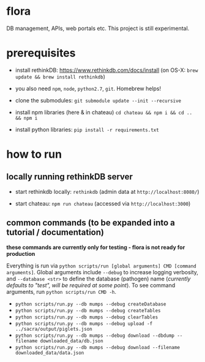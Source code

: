 # flora
DB management, APIs, web portals etc. This project is still experimental.

# prerequisites

* install rethinkDB: https://www.rethinkdb.com/docs/install (on OS-X: `brew update && brew install rethinkdb`)

* you also need `npm`, `node`, `python2.7`, `git`. Homebrew helps!

* clone the submodules: `git submodule update --init --recursive`

* install npm libraries (here & in chateau) `cd chateau && npm i && cd .. && npm i`

* install python libraries: `pip install -r requirements.txt`

# how to run

## locally running rethinkDB server

* start rethinkdb locally: `rethinkdb` (admin data at `http://localhost:8080/`)

* start chateau: `npm run chateau` (accessed via `http://localhost:3000`)


## common commands (to be expanded into a tutorial / documentation)

**these commands are currently only for testing - flora is not ready for production**

Everything is run via `python scripts/run [global arguments] CMD [command arguments]`.
Global arguments include `--debug` to increase logging verbosity, and `--database <str>` to define the database (pathogen) name (_currently defaults to "test", will be required at some point_).
To see command arguments, run `python scripts/run CMD -h`.

* `python scripts/run.py --db mumps --debug createDatabase`
* `python scripts/run.py --db mumps --debug createTables`
* `python scripts/run.py --db mumps --debug clearTables`
* `python scripts/run.py --db mumps --debug upload -f ../sacra/output/piglets.json`
* `python scripts/run.py --db mumps --debug download --dbdump --filename downloaded_data/db.json`
* `python scripts/run.py --db mumps --debug download --filename downloaded_data/data.json`
